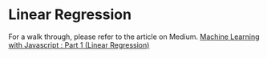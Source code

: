 # Linear Regression
For a walk through, please refer to the article on Medium. [Machine Learning with Javascript : Part 1 (Linear Regression)](https://hackernoon.com/machine-learning-with-javascript-part-1-9b97f3ed4fe5)